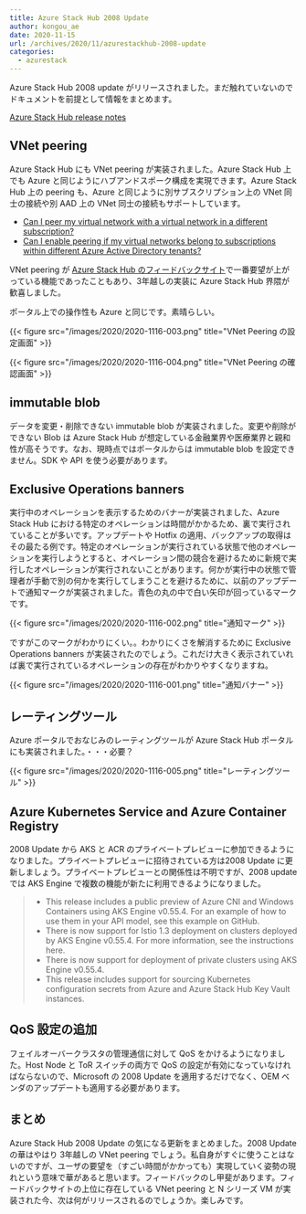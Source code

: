 ```yaml
---
title: Azure Stack Hub 2008 Update
author: kongou_ae
date: 2020-11-15
url: /archives/2020/11/azurestackhub-2008-update
categories:
  - azurestack
---
```


Azure Stack Hub 2008 update がリリースされました。まだ触れていないのでドキュメントを前提として情報をまとめます。

[Azure Stack Hub release notes](https://docs.microsoft.com/en-us/azure-stack/operator/release-notes?WT.mc_id=AZ-MVP-5003408&view=azs-2008)

## VNet peering 

Azure Stack Hub にも VNet peering が実装されました。Azure Stack Hub 上でも Azure と同じようにハブアンドスポーク構成を実現できます。Azure Stack Hub 上の peering も、Azure と同じように別サブスクリプション上の VNet 同士の接続や別 AAD 上の VNet 同士の接続もサポートしています。

- [Can I peer my virtual network with a virtual network in a different subscription?](https://docs.microsoft.com/en-us/azure-stack/user/virtual-network-peering?WT.mc_id=AZ-MVP-5003408&view=azs-2008#can-i-peer-my-virtual-network-with-a-virtual-network-in-a-different-subscription)
- [Can I enable peering if my virtual networks belong to subscriptions within different Azure Active Directory tenants?](https://docs.microsoft.com/en-us/azure-stack/user/virtual-network-peering?WT.mc_id=AZ-MVP-5003408&view=azs-2008#can-i-peer-my-virtual-network-with-a-virtual-network-in-a-different-subscription)

VNet peering が [Azure Stack Hub のフィードバックサイト](https://feedback.azure.com/forums/344565-azure-stack-hub/)で一番要望が上がっている機能であったこともあり、3年越しの実装に Azure Stack Hub 界隈が歓喜しました。

ポータル上での操作性も Azure と同じです。素晴らしい。

{{< figure src="/images/2020/2020-1116-003.png" title="VNet Peering の設定画面" >}}

{{< figure src="/images/2020/2020-1116-004.png" title="VNet Peering の確認画面" >}}


## immutable blob

データを変更・削除できない immutable blob が実装されました。変更や削除ができない Blob は Azure Stack Hub が想定している金融業界や医療業界と親和性が高そうです。なお、現時点ではポータルからは immutable blob を設定できません。SDK や API を使う必要があります。

## Exclusive Operations banners

実行中のオペレーションを表示するためのバナーが実装されました、Azure Stack Hub における特定のオペレーションは時間がかかるため、裏で実行されていることが多いです。アップデートや Hotfix の適用、バックアップの取得はその最たる例です。特定のオペレーションが実行されている状態で他のオペレーションを実行しようとすると、オペレーション間の競合を避けるために新規で実行したオペレーションが実行されないことがあります。何かが実行中の状態で管理者が手動で別の何かを実行してしまうことを避けるために、以前のアップデートで通知マークが実装されました。青色の丸の中で白い矢印が回っているマークです。

{{< figure src="/images/2020/2020-1116-002.png" title="通知マーク" >}}

ですがこのマークがわかりにくい。。わかりにくさを解消するために Exclusive Operations banners が実装されたのでしょう。これだけ大きく表示されていれば裏で実行されているオペレーションの存在がわかりやすくなりますね。

{{< figure src="/images/2020/2020-1116-001.png" title="通知バナー" >}}

## レーティングツール

Azure ポータルでおなじみのレーティングツールが Azure Stack Hub ポータルにも実装されました。・・・必要？

{{< figure src="/images/2020/2020-1116-005.png" title="レーティングツール" >}}

## Azure Kubernetes Service and Azure Container Registry

2008 Update から AKS と ACR のプライベートプレビューに参加できるようになりました。プライベートプレビューに招待されている方は2008 Update に更新しましょう。プライベートプレビューとの関係性は不明ですが、2008 update では AKS Engine で複数の機能が新たに利用できるようになりました。

> - This release includes a public preview of Azure CNI and Windows Containers using AKS Engine v0.55.4. For an example of how to use them in your API model, see this example on GitHub.
> - There is now support for Istio 1.3 deployment on clusters deployed by AKS Engine v0.55.4. For more information, see the instructions here.
> - There is now support for deployment of private clusters using AKS Engine v0.55.4.
> - This release includes support for sourcing Kubernetes configuration secrets from Azure and Azure Stack Hub Key Vault instances.

## QoS 設定の追加

フェイルオーバークラスタの管理通信に対して QoS をかけるようになりました。Host Node と ToR スイッチの両方で QoS の設定が有効になっていなければならないので、Microsoft の 2008 Update を適用するだけでなく、OEM ベンダのアップデートも適用する必要があります。

## まとめ

Azure Stack Hub 2008 Update の気になる更新をまとめました。2008 Update の華はやはり 3年越しの VNet peering でしょう。私自身がすぐに使うことはないのですが、ユーザの要望を（すごい時間がかかっても）実現していく姿勢の現れという意味で華があると思います。フィードバックのし甲斐があります。フィードバックサイトの上位に存在している VNet peering と N シリーズ VM が実装された今、次は何がリリースされるのでしょうか。楽しみです。
